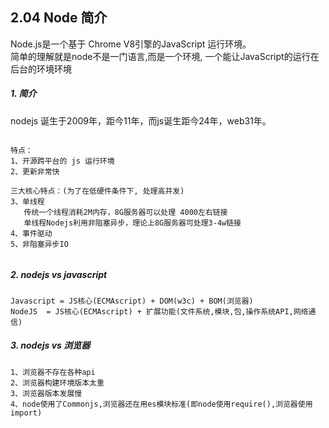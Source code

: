 ## 2.04 Node 简介

Node.js是一个基于 Chrome V8引擎的JavaScript 运行环境。                 
简单的理解就是node不是一门语言,而是一个环境, 一个能让JavaScript的运行在后台的环境环境      

##### 1. 简介
nodejs 诞生于2009年，距今11年，而js诞生距今24年，web31年。

```

特点：   
1、开源跨平台的 js 运行环境
2、更新非常快

三大核心特点：(为了在低硬件条件下, 处理高并发)
3、单线程
   传统一个线程消耗2M内存，8G服务器可以处理 4000左右链接
   单线程Nodejs利用非阻塞异步，理论上8G服务器可处理3-4w链接
4、事件驱动 
5、非阻塞异步IO


```    


##### 2. nodejs vs javascript

```
Javascript = JS核心(ECMAscript) + DOM(w3c) + BOM(浏览器)
NodeJS  = JS核心(ECMAscript) + 扩展功能(文件系统,模块,包,操作系统API,网络通信)

```

##### 3. nodejs vs 浏览器
```
1、浏览器不存在各种api   
2、浏览器构建环境版本太重
3、浏览器版本发展慢
4、node使用了Commonjs,浏览器还在用es模块标准(即node使用require(),浏览器使用import)
```
